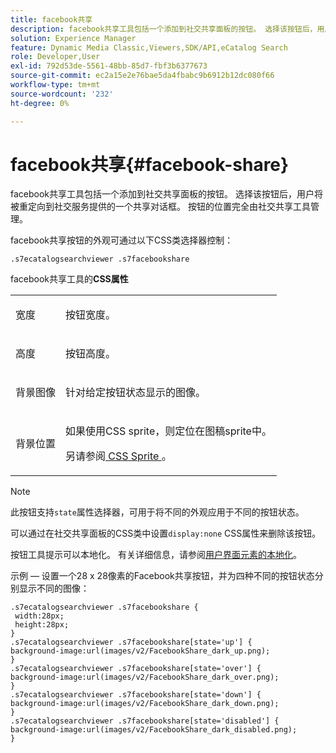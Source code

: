 ```yaml
---
title: facebook共享
description: facebook共享工具包括一个添加到社交共享面板的按钮。 选择该按钮后，用户将被重定向到社交服务提供的一个共享对话框。 按钮的位置完全由社交共享工具管理。
solution: Experience Manager
feature: Dynamic Media Classic,Viewers,SDK/API,eCatalog Search
role: Developer,User
exl-id: 792d53de-5561-48bb-85d7-fbf3b6377673
source-git-commit: ec2a15e2e76bae5da4fbabc9b6912b12dc080f66
workflow-type: tm+mt
source-wordcount: '232'
ht-degree: 0%

---
```


# facebook共享{#facebook-share}

facebook共享工具包括一个添加到社交共享面板的按钮。 选择该按钮后，用户将被重定向到社交服务提供的一个共享对话框。 按钮的位置完全由社交共享工具管理。

<!--<a id="section_ADDF98E91AF24F618289D1682A5FB13A"></a>-->

facebook共享按钮的外观可通过以下CSS类选择器控制：

```
.s7ecatalogsearchviewer .s7facebookshare
```

facebook共享工具的&#x200B;**CSS属性**

<table id="table_C48C56E696304C9BAFEE71BA9EA9A174"> 
 <tbody> 
  <tr> 
   <td colname="col1"> <p> <span class="codeph">宽度</span> </p> </td> 
   <td colname="col2"> <p>按钮宽度。 </p> </td> 
  </tr> 
  <tr> 
   <td colname="col1"> <p> <span class="codeph">高度</span> </p> </td> 
   <td colname="col2"> <p>按钮高度。 </p> </td> 
  </tr> 
  <tr> 
   <td colname="col1"> <p> <span class="codeph">背景图像</span> </p> </td> 
   <td colname="col2"> <p> 针对给定按钮状态显示的图像。 </p> </td> 
  </tr> 
  <tr> 
   <td colname="col1"> <p> <span class="codeph">背景位置</span> </p> </td> 
   <td colname="col2"> <p> 如果使用CSS sprite，则定位在图稿sprite中。 </p> <p>另请参阅<a href="../../../c-html5-s7-aem-asset-viewers/c-html5-ecatsearch-viewer-about/c-html5-ecatsearch-viewer-customizingviewer/c-html5-ecatsearch-viewer-customizingviewer.md#section-9d570f95eb2443aca74c1b02f6e89aff" format="dita" scope="local"> CSS Sprite </a>。 </p> </td> 
  </tr> 
 </tbody> 
</table>

>[!NOTE]
>
>此按钮支持`state`属性选择器，可用于将不同的外观应用于不同的按钮状态。

可以通过在社交共享面板的CSS类中设置`display:none` CSS属性来删除该按钮。

按钮工具提示可以本地化。 有关详细信息，请参阅[用户界面元素的本地化](../../../c-html5-s7-aem-asset-viewers/c-html5-ecatsearch-viewer-about/c-html5-ecatsearch-viewer-localization.md#concept-cbfc39344c494eb7b9f6a272cff0cc74)。

示例 — 设置一个28 x 28像素的Facebook共享按钮，并为四种不同的按钮状态分别显示不同的图像：

```
.s7ecatalogsearchviewer .s7facebookshare { 
 width:28px; 
 height:28px; 
} 
.s7ecatalogsearchviewer .s7facebookshare[state='up'] { 
background-image:url(images/v2/FacebookShare_dark_up.png); 
} 
.s7ecatalogsearchviewer .s7facebookshare[state='over'] { 
background-image:url(images/v2/FacebookShare_dark_over.png); 
} 
.s7ecatalogsearchviewer .s7facebookshare[state='down'] { 
background-image:url(images/v2/FacebookShare_dark_down.png); 
} 
.s7ecatalogsearchviewer .s7facebookshare[state='disabled'] { 
background-image:url(images/v2/FacebookShare_dark_disabled.png); 
}
```
